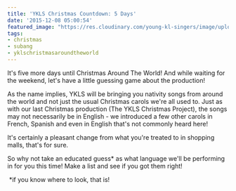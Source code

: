 ```yaml
---
title: 'YKLS Christmas Countdown: 5 Days'
date: '2015-12-08 05:00:54'
featured_image: "https://res.cloudinary.com/young-kl-singers/image/upload/c_crop,h_472,w_839,x_110/v1521057475/YKLS_christmas_website_banner.jpg"
tags:
- christmas
- subang
- yklschristmasaroundtheworld
---
```


It's five more days until Christmas Around The World! And while waiting for the weekend, let's have a little guessing game about the production!

As the name implies, YKLS will be bringing you nativity songs from around the world and not just the usual Christmas carols we're all used to. Just as with our last Christmas production (The YKLS Christmas Project), the songs may not necessarily be in English - we introduced a few other carols in French, Spanish and even in English that's not commonly heard here!

It's certainly a pleasant change from what you're treated to in shopping malls, that's for sure.

So why not take an educated guess* as what language we'll be performing in for you this time! Make a list and see if you got them right!

 *if you know where to look, that is!
